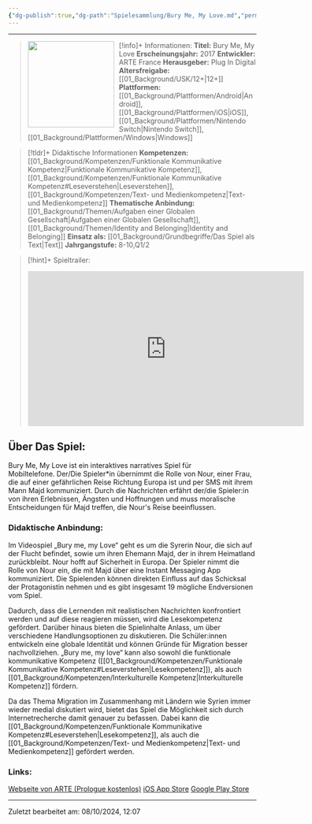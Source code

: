 ```yaml
---
{"dg-publish":true,"dg-path":"Spielesammlung/Bury Me, My Love.md","permalink":"/spielesammlung/bury-me-my-love/","noteIcon":"1"}
---
```


---
>[!info]+ Informationen:
><img src="https://images.igdb.com/igdb/image/upload/t_cover_big/co3r4y.webp" style="float:left;height:175px;padding-right:10px">**Titel:** Bury Me, My Love
>**Erscheinungsjahr:** 2017
>**Entwickler:** ARTE France
>**Herausgeber:** Plug In Digital
>**Altersfreigabe:** [[01_Background/USK/12+\|12+]]
>**Plattformen:** [[01_Background/Plattformen/Android\|Android]],[[01_Background/Plattformen/iOS\|iOS]],[[01_Background/Plattformen/Nintendo Switch\|Nintendo Switch]],[[01_Background/Plattformen/Windows\|Windows]]

>[!tldr]+ Didaktische Informationen
>**Kompetenzen:** [[01_Background/Kompetenzen/Funktionale Kommunikative Kompetenz\|Funktionale Kommunikative Kompetenz]],[[01_Background/Kompetenzen/Funktionale Kommunikative Kompetenz#Leseverstehen\|Leseverstehen]],[[01_Background/Kompetenzen/Text- und Medienkompetenz\|Text- und Medienkompetenz]]
>**Thematische Anbindung:** [[01_Background/Themen/Aufgaben einer Globalen Gesellschaft\|Aufgaben einer Globalen Gesellschaft]],[[01_Background/Themen/Identity and Belonging\|Identity and Belonging]]
>**Einsatz als:** [[01_Background/Grundbegriffe/Das Spiel als Text\|Text]]
>**Jahrgangstufe:** 8-10,Q1/2

>[!hint]+ Spieltrailer:
><iframe width="560" height="315" src="https://www.youtube.com/embed/PKVns6TahJk?si=6sYxpRo0EDx5yL4o" title="YouTube video player" frameborder="0" allow="accelerometer; autoplay; clipboard-write; encrypted-media; gyroscope; picture-in-picture; web-share" referrerpolicy="strict-origin-when-cross-origin" allowfullscreen></iframe>


## Über Das Spiel:
Bury Me, My Love ist ein interaktives narratives Spiel für Mobiltelefone. Der/Die Spieler\*in übernimmt die Rolle von Nour, einer Frau, die auf einer gefährlichen Reise Richtung Europa ist und per SMS mit ihrem Mann Majd kommuniziert. Durch die Nachrichten erfährt der/die Spieler:in von ihren Erlebnissen, Ängsten und Hoffnungen und muss moralische Entscheidungen für Majd treffen, die Nour's Reise beeinflussen.

### Didaktische Anbindung:
Im Videospiel „Bury me, my Love“ geht es um die Syrerin Nour, die sich auf der Flucht befindet, sowie um ihren Ehemann Majd, der in ihrem Heimatland zurückbleibt. Nour hofft auf Sicherheit in Europa. Der Spieler nimmt die Rolle von Nour ein, die mit Majd über eine Instant Messaging App kommuniziert. Die Spielenden können direkten Einfluss auf das Schicksal der Protagonistin nehmen und es gibt insgesamt 19 mögliche Endversionen vom Spiel.

Dadurch, dass die Lernenden mit realistischen Nachrichten konfrontiert werden und auf diese reagieren müssen, wird die Lesekompetenz gefördert. Darüber hinaus bieten die Spielinhalte Anlass, um über verschiedene Handlungsoptionen zu diskutieren. Die Schüler:innen entwickeln eine globale Identität und können Gründe für Migration besser nachvollziehen. „Bury me, my love“ kann also sowohl die funktionale kommunikative Kompetenz ([[01_Background/Kompetenzen/Funktionale Kommunikative Kompetenz#Leseverstehen\|Lesekompetenz]]), als auch [[01_Background/Kompetenzen/Interkulturelle Kompetenz\|Interkulturelle Kompetenz]] fördern.

Da das Thema Migration im Zusammenhang mit Ländern wie Syrien immer wieder medial diskutiert wird, bietet das Spiel die Möglichkeit sich durch Internetrecherche damit genauer zu befassen. Dabei kann die [[01_Background/Kompetenzen/Funktionale Kommunikative Kompetenz#Leseverstehen\|Lesekompetenz]], als auch die [[01_Background/Kompetenzen/Text- und Medienkompetenz\|Text- und Medienkompetenz]] gefördert werden.
### Links:
[Webseite von ARTE (Prologue kostenlos)]([https://burymemylove.arte.tv/](https://burymemylove.arte.tv/))
[iOS App Store](https://itunes.apple.com/us/app/bury-me-my-love/id1281473147)
[Google Play Store](https://play.google.com/store/apps/details?id=com.plug_in_digital.emma)


---
Zuletzt bearbeitet am: 08/10/2024, 12:07